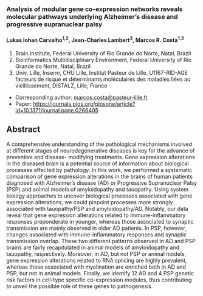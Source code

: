 ### Analysis of modular gene co-expression networks reveals molecular pathways underlying Alzheimer’s disease and progressive supranuclear palsy

#### Lukas Iohan Carvalho<sup>1,2</sup>, Jean-Charles Lambert<sup>3</sup>, Marcos R. Costa<sup>1,3</sup>

1. Brain Institute, Federal University of Rio Grande do Norte, Natal, Brazil
2. Bioinformatics Multidisciplinary Environment, Federal University of Rio Grande do Norte, Natal,
Brazil
3. Univ. Lille, Inserm, CHU Lille, Institut Pasteur de Lille, U1167-RID-AGE facteurs de risque et
déterminants moléculaires des maladies liées au vieillissement, DISTALZ, Lille, France

* Corresponding author: marcos.costa@pasteur-lille.fr
* Paper: https://journals.plos.org/plosone/article?id=10.1371/journal.pone.0266405
## Abstract

A comprehensive understanding of the pathological mechanisms involved at different
stages of neurodegenerative diseases is key for the advance of preventive and disease-
modifying treatments. Gene expression alterations in the diseased brain is a potential
source of information about biological processes affected by pathology. In this work, we
performed a systematic comparison of gene expression alterations in the brains of
human patients diagnosed with Alzheimer’s disease (AD) or Progressive Supranuclear
Palsy (PSP) and animal models of amyloidopathy and tauopathy. Using system biology
approaches to uncover biological processes associated with gene expression
alterations, we could pinpoint processes more strongly associated with tauopathy/PSP
and amyloidopathy/AD. Notably, our data reveal that gene expression alterations
related to immune-inflammatory responses preponderate in younger, whereas those
associated to synaptic transmission are mainly observed in older AD patients. In PSP,
however, changes associated with immune-inflammatory responses and synaptic
transmission overlap. These two different patterns observed in AD and PSP brains are
fairly recapitulated in animal models of amyloidopathy and tauopathy, respectively.
Moreover, in AD, but not PSP or animal models, gene expression alterations related to
RNA splicing are highly prevalent, whereas those associated with myelination are
enriched both in AD and PSP, but not in animal models. Finally, we identify 12 AD and 4
PSP genetic risk factors in cell-type specific co-expression modules, thus contributing to
unveil the possible role of these genes to pathogenesis.


